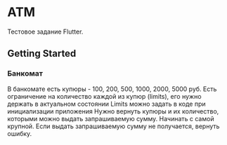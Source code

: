 # ATM

Тестовое задание Flutter.

## Getting Started

### Банкомат
В банкомате есть купюры - 100, 200, 500, 1000, 2000, 5000 руб.
Есть ограничение на количество каждой из купюр (limits), его нужно держать в актуальном состоянии
Limits можно задать в коде при инициализации приложения
Нужно вернуть купюры и их количество, которыми можно выдать запрашиваемую сумму. Начинать с самой крупной.
Если выдать запрашиваемую сумму не получается, вернуть ошибку.
